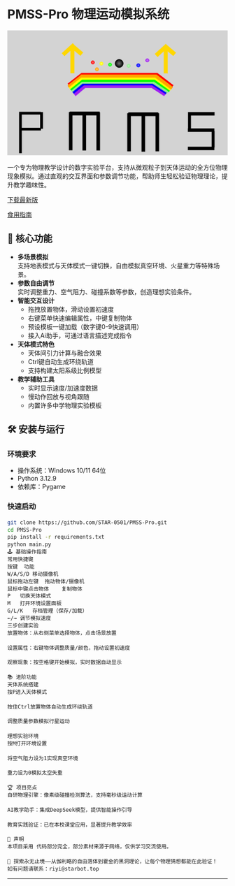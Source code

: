 # PMSS-Pro 物理运动模拟系统

![软件界面示例](static/cover.png)

一个专为物理教学设计的数字实验平台，支持从微观粒子到天体运动的全方位物理现象模拟。通过直观的交互界面和参数调节功能，帮助师生轻松验证物理理论，提升教学趣味性。
  
[下载最新版](https://github.com/STAR-0501/PMSS-Pro/archive/refs/tags/beta-release-1.0.zip)
  
[食用指南](http://localhost:4000/2025/04/17/PMSS-Pro/PMSS%E9%A3%9F%E7%94%A8%E6%8C%87%E5%8D%97/)

## 🌟 核心功能

- **多场景模拟**  
  支持地表模式与天体模式一键切换，自由模拟真空环境、火星重力等特殊场景。
- **参数自由调节**  
  实时调整重力、空气阻力、碰撞系数等参数，创造理想实验条件。
- **智能交互设计**  
  - 拖拽放置物体，滑动设置初速度  
  - 右键菜单快速编辑属性，中键复制物体  
  - 预设模板一键加载（数字键0-9快速调用）
  - 接入Ai助手，可通过语言描述完成指令
- **天体模式特色**  
  - 天体间引力计算与融合效果  
  - Ctrl键自动生成环绕轨道  
  - 支持构建太阳系级比例模型
- **教学辅助工具**  
  - 实时显示速度/加速度数据  
  - 慢动作回放与视角跟随  
  - 内置许多中学物理实验模板

## 🛠️ 安装与运行

### 环境要求
- 操作系统：Windows 10/11 64位
- Python 3.12.9
- 依赖库：Pygame

### 快速启动
```bash
git clone https://github.com/STAR-0501/PMSS-Pro.git
cd PMSS-Pro
pip install -r requirements.txt
python main.py
🕹️ 基础操作指南
常用快捷键
按键	功能
W/A/S/D	移动摄像机
鼠标拖动左键	拖动物体/摄像机
鼠标中键点击物体	复制物体
P	切换天体模式
M	打开环境设置面板
G/L/K	存档管理（保存/加载）
←/→	调节模拟速度
三步创建实验
放置物体：从右侧菜单选择物体，点击场景放置

设置属性：右键物体调整质量/颜色，拖动设置初速度

观察现象：按空格键开始模拟，实时数据自动显示

📚 进阶功能
天体系统搭建
按P进入天体模式

按住Ctrl放置物体自动生成环绕轨道

调整质量参数模拟行星运动

理想实验环境
按M打开环境设置

将空气阻力设为1实现真空环境

重力设为0模拟太空失重

🏆 项目亮点
自研物理引擎：像素级碰撞检测算法，支持毫秒级运动计算

AI教学助手：集成DeepSeek模型，提供智能操作引导

教育实践验证：已在本校课堂应用，显著提升教学效率

📜 声明
本项目采用 代码部分完全，部分素材来源于网络，仅供学习交流使用。

🌌 探索永无止境——从伽利略的自由落体到霍金的黑洞理论，让每个物理猜想都能在此验证！
如有问题请联系：riyi@starbot.top
```

---